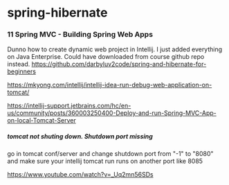 # spring-hibernate

### 11 Spring MVC - Building Spring Web Apps 

Dunno how to create dynamic web project in Intellij. I just added everything on Java Enterprise. Could have downloaded from course github repo instead. 
https://github.com/darbyluv2code/spring-and-hibernate-for-beginners

https://mkyong.com/intellij/intellij-idea-run-debug-web-application-on-tomcat/

https://intellij-support.jetbrains.com/hc/en-us/community/posts/360003250400-Deploy-and-run-Spring-MVC-App-on-local-Tomcat-Server

##### tomcat not shuting down. Shutdown port missing

go in tomcat conf/server and change shutdown port from "-1" to "8080" and make sure your intellij tomcat run runs on another port like 8085

https://www.youtube.com/watch?v=_Uq2mn56SDs






